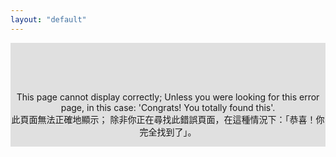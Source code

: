 ```yaml
---
layout: "default"
---
```

<div id="content" style="display: table; text-align: center; vertical-align: middle; background-color: rgb(224,224,224);">
	<div style="display: table-cell; text-align: center; vertical-align: middle;">
		<svg viewBox="0 0 24 24" style="width: 64px; height: 64px; text-align: center; vertical-align: middle; fill: rgb(0,0,0);"><use xlink:href="/icon/BrokenPage.svg#master"></use></svg>
		<p>
			This page cannot display correctly; 
			<span id="ErrorReason_EN">Unless you were looking for this error page, in this case: 'Congrats! You totally found this'.</span>
			<br />
			此頁面無法正確地顯示；
			<span id="ErrorReason_ZH">除非你正在尋找此錯誤頁面，在這種情況下：「恭喜！你完全找到了」。</span>
			<script>
				var ErrorReason_EN = [
					"Unless you were looking for this error page, in this case: 'Congrats! You totally found this'.",
					"Maybe damaged by a creeper explosion.",
					"Maybe damaged by a TNT explosion.",
					"Maybe ran over and damaged by a truck.",
					"Maybe ran over and damaged by a train.",
					"Maybe broken by a shredder."
				];
				var ErrorReason_ZH = [
					"除非你正在尋找此錯誤頁面，在這種情況下：「恭喜！你完全找到了」。",
					"有可能被苦力怕的爆炸而損壞了。",
					"有可能被TNT的爆炸而損壞了。",
					"有可能被貨車輾過而損壞了。",
					"有可能被火車輾過而損壞了。",
					"有可能被碎紙機碎掉了。"
				];
				var ErrorReasonCount;
				if (ErrorReason_EN.length != ErrorReason_ZH.length) {
					if (ErrorReason_EN.length > ErrorReason_ZH.length) {
						ErrorReasonCount = ErrorReason_ZH.length;
					} else {
						ErrorReasonCount = ErrorReason_EN.length;
					};
				} else {
					ErrorReasonCount = ErrorReason_EN.length;
				};
				var RandomNumber = Math.floor(Math.random() * ErrorReasonCount);
				document.getElementById("ErrorReason_EN").innerHTML = ErrorReason_EN[RandomNumber];
				document.getElementById("ErrorReason_ZH").innerHTML = ErrorReason_ZH[RandomNumber];
			</script>
		</p>
	</div>
</div>
